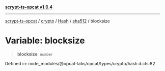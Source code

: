 [**scrypt-ts-opcat v1.0.4**](../../../../../../../README.md)

***

[scrypt-ts-opcat](../../../../../../../README.md) / [crypto](../../../../../README.md) / [Hash](../../../README.md) / [sha512](../README.md) / blocksize

# Variable: blocksize

> **blocksize**: `number`

Defined in: node\_modules/@opcat-labs/opcat/types/crypto/hash.d.cts:82
